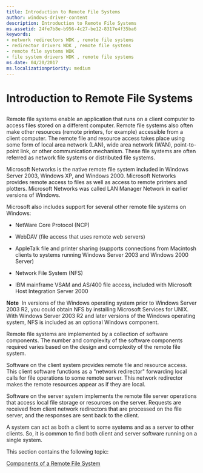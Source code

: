 ```yaml
---
title: Introduction to Remote File Systems
author: windows-driver-content
description: Introduction to Remote File Systems
ms.assetid: 24fe7b8e-b956-4c27-be12-8317e4f35ba6
keywords:
- network redirectors WDK , remote file systems
- redirector drivers WDK , remote file systems
- remote file systems WDK
- file system drivers WDK , remote file systems
ms.date: 04/20/2017
ms.localizationpriority: medium
---
```


# Introduction to Remote File Systems


## <span id="ddk_introduction_to_remote_file_systems_if"></span><span id="DDK_INTRODUCTION_TO_REMOTE_FILE_SYSTEMS_IF"></span>


Remote file systems enable an application that runs on a client computer to access files stored on a different computer. Remote file systems also often make other resources (remote printers, for example) accessible from a client computer. The remote file and resource access takes place using some form of local area network (LAN), wide area network (WAN), point-to-point link, or other communication mechanism. These file systems are often referred as network file systems or distributed file systems.

Microsoft Networks is the native remote file system included in Windows Server 2003, Windows XP, and Windows 2000. Microsoft Networks provides remote access to files as well as access to remote printers and plotters. Microsoft Networks was called LAN Manager Network in earlier versions of Windows.

Microsoft also includes support for several other remote file systems on Windows:

-   NetWare Core Protocol (NCP)

-   WebDAV (file access that uses remote web servers)

-   AppleTalk file and printer sharing (supports connections from Macintosh clients to systems running Windows Server 2003 and Windows 2000 Server)

-   Network File System (NFS)

-   IBM mainframe VSAM and AS/400 file access, included with Microsoft Host Integration Server 2000

**Note**  In versions of the Windows operating system prior to Windows Server 2003 R2, you could obtain NFS by installing Microsoft Services for UNIX. With Windows Server 2003 R2 and later versions of the Windows operating system, NFS is included as an optional Windows component.

 

Remote file systems are implemented by a collection of software components. The number and complexity of the software components required varies based on the design and complexity of the remote file system.

Software on the client system provides remote file and resource access. This client software functions as a "network redirector" forwarding local calls for file operations to some remote server. This network redirector makes the remote resources appear as if they are local.

Software on the server system implements the remote file server operations that access local file storage or resources on the server. Requests are received from client network redirectors that are processed on the file server, and the responses are sent back to the client.

A system can act as both a client to some systems and as a server to other clients. So, it is common to find both client and server software running on a single system.

This section contains the following topic:

[Components of a Remote File System](components-of-a-remote-file-system.md)

 

 




